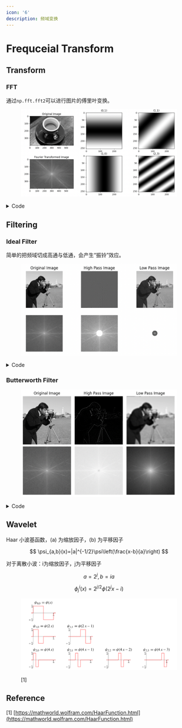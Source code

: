 ```yaml
---
icon: '6'
description: 频域变换
---
```


# Frequceial Transform

## Transform

### FFT

通过`np.fft.fft2`可以进行图片的傅里叶变换。

<figure><img src="../../.gitbook/assets/image (90).png" alt=""><figcaption></figcaption></figure>

<details>

<summary>Code</summary>

```python
import numpy as np
import matplotlib.pyplot as plt
from skimage import data, color

# 使用skimage的案例图片：camera
image = np.clip(color.rgb2gray(data.coffee())*255.0,0,255).astype(np.uint8)

# 图像尺寸
rows, cols = image.shape

# 变换结果
f = np.fft.fft2(image)
fshift = np.fft.fftshift(f)

# 显示原始图像和变换后的图像
fig, axs = plt.subplots(2, 3, figsize=(20, 10))

# 原始图像
axs[0][0].imshow(image, cmap='gray')
axs[0][0].set_title('Original Image')

# 变换后的图像
axs[1][0].imshow(np.log(np.abs(fshift)), cmap='gray')
axs[1][0].set_title('Fourier Transformed Image')

def function_im(m, n):
    N = 256
    x, y = np.meshgrid(np.arange(N), np.arange(N))
    im = np.exp(-2j * np.pi * (m * x / N + n * y / N)).real
    if m == 0 and n == 0:
        im = np.round(im)
    return im

axs[0][1].imshow(function_im(0,1),cmap='gray')
axs[0][1].set_title("(0,1)")
axs[1][1].imshow(function_im(1,0),cmap='gray')
axs[1][1].set_title("(1,0)")
axs[0][2].imshow(function_im(1,1),cmap='gray')
axs[0][2].set_title("(1,1)")
axs[1][2].imshow(function_im(2,3),cmap='gray')
axs[1][2].set_title("(2,3)")

plt.show()

```

</details>

## Filtering

### Ideal Filter

简单的把频域切成高通与低通，会产生“振铃”效应。

<figure><img src="../../.gitbook/assets/image (89).png" alt=""><figcaption></figcaption></figure>

<details>

<summary>Code</summary>

```python
from skimage import data
import numpy as np
import matplotlib.pyplot as plt

def freq_trans(image,func=None):
    # Convert the image to the frequency domain
    f = np.fft.fft2(image)
    fshift = np.fft.fftshift(f)
    if func == None: return fshift, image

    # Apply the filter function to the frequency domain
    fshift_filtered = func(fshift)

    # Convert back to the spatial domain
    f_inv = np.fft.ifftshift(fshift_filtered)
    image_filtered = np.fft.ifft2(f_inv)
    return fshift_filtered, image_filtered

def cal_dis(image_shape):
    """Create a high-pass mask."""
    center_width = image_shape[0] // 2
    center_height = image_shape[1] // 2
    x = np.arange(image_shape[0])
    y = np.arange(image_shape[1])
    X, Y = np.meshgrid(x, y)
    distances = np.sqrt((X - center_width)**2 + (Y - center_height)**2)
    return distances

def ideal_high_pass_filter(fshift):
    """High pass filter function."""
    return np.where(cal_dis(fshift.shape)>40, fshift, 0)

def ideal_low_pass_filter(fshift):
    """Low pass filter function."""
    return np.where(cal_dis(fshift.shape)<=40, fshift, 0)

img = data.camera()
f1,m1 = freq_trans(img)
f2,m2 = freq_trans(img, ideal_high_pass_filter)
f3,m3 = freq_trans(img, ideal_low_pass_filter)

plt.subplot(2,3,1)
plt.imshow(m1,cmap='gray')
plt.title("Original Image")
plt.axis('off')
plt.subplot(2,3,2)
plt.imshow(np.real(m2),cmap='gray')
plt.title("High Pass Image")
plt.axis('off')
plt.subplot(2,3,3)
plt.imshow(np.real(m3),cmap='gray')
plt.title("Low Pass Image")
plt.axis('off')
plt.subplot(2,3,4)
plt.imshow(np.log(np.abs(f1)),cmap='gray')
plt.axis('off')
plt.subplot(2,3,5)
plt.imshow(np.log(np.abs(f2)),cmap='gray')
plt.axis('off')
plt.subplot(2,3,6)
plt.imshow(np.log(np.abs(f3)),cmap='gray')
plt.axis('off')
plt.show()
```

</details>

### Butterworth Filter

<figure><img src="../../.gitbook/assets/image (91).png" alt=""><figcaption></figcaption></figure>

<details>

<summary>Code</summary>

```python
from skimage import data, filters
import numpy as np
import matplotlib.pyplot as plt

def fft(img):
    f = np.fft.fft2(img)
    return np.fft.fftshift(f)

m1 = data.camera()
f1 = fft(m1)
m2 = filters.butterworth(m1,high_pass=True,cutoff_frequency_ratio=0.04)
f2 = fft(m2)
m3 = filters.butterworth(m1,high_pass=False,cutoff_frequency_ratio=0.04)
f3 = fft(m3)

plt.subplot(2,3,1)
plt.imshow(m1,cmap='gray',vmax=255,vmin=0)
plt.title("Original Image")
plt.axis('off')
plt.subplot(2,3,2)
plt.imshow(m2,cmap='gray',vmax=255,vmin=0) # type: ignore
plt.title("High Pass Image")
plt.axis('off')
plt.subplot(2,3,3)
plt.imshow(m3,cmap='gray') # type: ignore
plt.title("Low Pass Image")
plt.axis('off')
plt.subplot(2,3,4)
plt.imshow(np.log(np.abs(f1)),cmap='gray')
plt.axis('off')
plt.subplot(2,3,5)
plt.imshow(np.log(np.abs(f2)),cmap='gray')
plt.axis('off')
plt.subplot(2,3,6)
plt.imshow(np.log(np.abs(f3)),cmap='gray')
plt.axis('off')
plt.tight_layout()
plt.show()
```

</details>

## Wavelet

Haar 小波基函数，(a) 为缩放因子，(b) 为平移因子

$$
\psi_{a,b}(x)=|a|^{-1/2}\psi\left(\frac{x-b}{a}\right)
$$

对于离散小波：i为缩放因子，j为平移因子

$$
a=2^j, b=ia
$$

$$
\phi_j^{i}(x)=2^{j/2}\phi(2^j x-i)
$$

<figure><img src="../../.gitbook/assets/image (110).png" alt=""><figcaption><p>[1]</p></figcaption></figure>

## Reference

\[1] [https://mathworld.wolfram.com/HaarFunction.html](https://mathworld.wolfram.com/HaarFunction.html)
